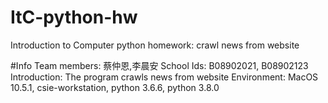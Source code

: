 # ItC-python-hw
Introduction to Computer python homework: crawl news from website 

#Info
Team members: 蔡仲恩,李晨安
School Ids: B08902021, B08902123
Introduction: The program crawls news from website
Environment: MacOS 10.5.1, csie-workstation, python 3.6.6, python 3.8.0
